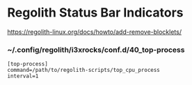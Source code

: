 # Regolith Status Bar Indicators
https://regolith-linux.org/docs/howto/add-remove-blocklets/

### ~/.config/regolith/i3xrocks/conf.d/40_top-process

```
[top-process]
command=/path/to/regolith-scripts/top_cpu_process
interval=1
```
